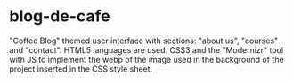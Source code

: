 # blog-de-cafe
"Coffee Blog" themed user interface with sections: "about us", "courses" and "contact". HTML5 languages are used. CSS3 and the "Modernizr" tool with JS to implement the webp of the image used in the background of the project inserted in the CSS style sheet.
